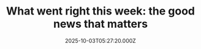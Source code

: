 ---
title: "What went right this week: the good news that matters"
date: 2025-10-03T05:27:20.000Z
category: Human Kindness
externalLink: "https://www.positive.news/society/good-news-stories-from-week-40-of-2025/"
image: ""
excerpt: "Rewilding successes were celebrated, nations slashed fossil fuel funding, and fracking was sent packing in the UK, plus more The post What went right this week: the good news that matters appeared first on Positive News.…"
---